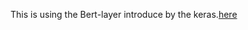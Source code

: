 This is using the Bert-layer introduce by the keras.[here](https://keras.io/examples/nlp/text_extraction_with_bert)
